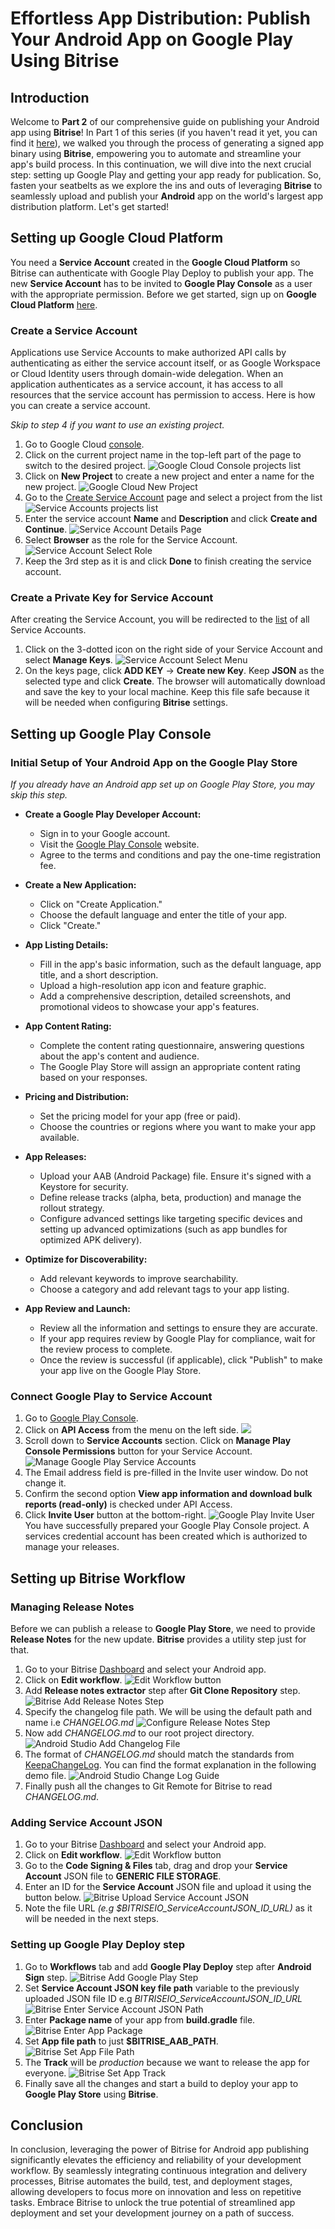 # Effortless App Distribution: Publish Your Android App on Google Play Using Bitrise

## Introduction
Welcome to **Part 2** of our comprehensive guide on publishing your Android app using **Bitrise**! In Part 1 of this series (if you haven't read it yet, you can find it [here](https://blog.numericaideas.com/accelerate-android-app-delivery-via-bitrise-ci-cd-pipelines)), we walked you through the process of generating a signed app binary using **Bitrise**, empowering you to automate and streamline your app's build process. In this continuation, we will dive into the next crucial step: setting up Google Play and getting your app ready for publication. So, fasten your seatbelts as we explore the ins and outs of leveraging **Bitrise** to seamlessly upload and publish your **Android** app on the world's largest app distribution platform. Let's get started!

## Setting up Google Cloud Platform
You need a **Service Account** created in the **Google Cloud Platform** so Bitrise can authenticate with Google Play Deploy to publish your app. The new **Service Account** has to be invited to **Google Play Console** as a user with the appropriate permission. Before we get started, sign up on **Google Cloud Platform** [here](https://cloud.google.com).
### Create a Service Account
Applications use Service Accounts to make authorized API calls by authenticating as either the service account itself, or as Google Workspace or Cloud Identity users through domain-wide delegation. When an application authenticates as a service account, it has access to all resources that the service account has permission to access. Here is how you can create a service account.

*Skip to step 4 if you want to use an existing project.*
1. Go to Google Cloud [console](https://console.cloud.google.com/).
2. Click on the current project name in the top-left part of the page to switch to the desired project.
![Google Cloud Console projects list](./images/google_cloud_console_projects_view.png)
3. Click on **New Project** to create a new project and enter a name for the new project.
![Google Cloud New Project](./images/google_cloud_new_project.png)
4. Go to the [Create Service Account](https://console.cloud.google.com/projectselector/iam-admin/serviceaccounts) page and select a project from the list
![Service Accounts projects list](./images/service_account_select_project.png)
5. Enter the service account **Name** and **Description** and click **Create and Continue**.
![Service Account Details Page](./images/service_account_details_page.png)
6. Select **Browser** as the role for the Service Account.
![Service Account Select Role](./images/service_account_select_role.png)
7. Keep the 3rd step as it is and click **Done** to finish creating the service account.
### Create a Private Key for Service Account 
After creating the Service Account, you will be redirected to the [list](https://console.cloud.google.com/iam-admin/serviceaccounts) of all Service Accounts.

1. Click on the 3-dotted icon on the right side of your Service Account and select **Manage Keys**.
![Service Account Select Menu](./images/service_account_click_menu.png)
2. On the keys page, click **ADD KEY** -> **Create new Key**. Keep **JSON** as the selected type and click **Create**. The browser will automatically download and save the key to your local machine. 
Keep this file safe because it will be needed when configuring **Bitrise** settings.
## Setting up Google Play Console

### Initial Setup of Your Android App on the Google Play Store
*If you already have an Android app set up on Google Play Store, you may skip this step.*

- **Create a Google Play Developer Account:**
  - Sign in to your Google account.
  - Visit the [Google Play Console](https://play.google.com/apps/publish/) website.
  - Agree to the terms and conditions and pay the one-time registration fee.

- **Create a New Application:**
  - Click on "Create Application."
  - Choose the default language and enter the title of your app.
  - Click "Create."

- **App Listing Details:**
  - Fill in the app's basic information, such as the default language, app title, and a short description.
  - Upload a high-resolution app icon and feature graphic.
  - Add a comprehensive description, detailed screenshots, and promotional videos to showcase your app's features.

- **App Content Rating:**
  - Complete the content rating questionnaire, answering questions about the app's content and audience.
  -  The Google Play Store will assign an appropriate content rating based on your responses.

- **Pricing and Distribution:**
  - Set the pricing model for your app (free or paid).
  - Choose the countries or regions where you want to make your app available.

- **App Releases:**
  - Upload your AAB (Android Package) file. Ensure it's signed with a Keystore for security.
  - Define release tracks (alpha, beta, production) and manage the rollout strategy.
  - Configure advanced settings like targeting specific devices and setting up advanced optimizations (such as app bundles for optimized APK delivery).

- **Optimize for Discoverability:**
  - Add relevant keywords to improve searchability.
  - Choose a category and add relevant tags to your app listing.

- **App Review and Launch:**
  - Review all the information and settings to ensure they are accurate.
  - If your app requires review by Google Play for compliance, wait for the review process to complete.
  - Once the review is successful (if applicable), click "Publish" to make your app live on the Google Play Store.


### Connect Google Play to Service Account

1. Go to [Google Play Console](https://play.google.com/console).
2. Click on **API Access** from the menu on the left side.
![](./images/google_play_console_api_access_button.png)
3. Scroll down to **Service Accounts** section. Click on **Manage Play Console Permissions** button for your Service Account.
![Manage Google Play Service Accounts](./images/google_play_manage_service_account.png)
4. The Email address field is pre-filled in the Invite user window. Do not change it.
5. Confirm the second option **View app information and download bulk reports (read-only)** is checked under API Access.
6. Click **Invite User** button at the bottom-right.
![Google Play Invite User](./images/google_play_invite_service_account_user.png)
You have successfully prepared your Google Play Console project. A services credential account has been created which is authorized to manage your releases.


## Setting up Bitrise Workflow

### Managing Release Notes
Before we can publish a release to **Google Play Store**, we need to provide **Release Notes** for the new update. **Bitrise** provides a utility step just for that. 
1. Go to your Bitrise [Dashboard](https://app.bitrise.io/dashboard) and select your Android app.
2. Click on **Edit workflow**. 
![Edit Workflow button](./images/bitrise_edit_workflow.png) 
3. Add **Release notes extractor** step after **Git Clone Repository** step. 
![Bitrise Add Release Notes Step](./images/bitrise_release_notes_step.png)
4. Specify the changelog file path. We will be using the default path and name i.e *CHANGELOG.md*
![Configure Release Notes Step](./images/bitrise_configure_release_notes_extractor.png)
5. Now add *CHANGELOG.md* to our root project directory.
![Android Studio Add Changelog File](./images/android_studio_Add_changelog_file.png)
6. The format of *CHANGELOG.md* should match the standards from [KeepaChangeLog](keepachangelog.com). You can find the format explanation in the following demo file.
![Android Studio Change Log Guide](./images/android_studio_change_log_guide.png)
7. Finally push all the changes to Git Remote for Bitrise to read *CHANGELOG.md*.
### Adding Service Account JSON
1. Go to your Bitrise [Dashboard](https://app.bitrise.io/dashboard) and select your Android app.
2. Click on **Edit workflow**. 
![Edit Workflow button](./images/bitrise_edit_workflow.png) 
3. Go to the **Code Signing & Files** tab, drag and drop your **Service Account** JSON file to **GENERIC FILE STORAGE**.
4. Enter an ID for the **Service Account** JSON file and upload it using the button below.
![Bitrise Upload Service Account JSON](./images/bitrise_upload_json.png)
5. Note the file URL *(e.g $BITRISEIO_ServiceAccountJSON_ID_URL)* as it will be needed in the next steps.
### Setting up Google Play Deploy step
1. Go to **Workflows** tab and add **Google Play Deploy** step after **Android Sign** step.
![Bitrise Add Google Play Step](./images/bitrise_add_google_play_step.png)
2. Set **Service Account JSON key file path** variable to the previously uploaded JSON file ID e.g *BITRISEIO_ServiceAccountJSON_ID_URL*
![Bitrise Enter Service Account JSON Path](./images/bitrise_enter_service_account_json.png)
3. Enter **Package name** of your app from **build.gradle** file.
![Bitrise Enter App Package](./images/bitrise_enter_package_name.png)
4. Set **App file path** to just **$BITRISE_AAB_PATH**.
![Bitrise Set App File Path](./images/bitrise_set_app_file_path.png)
5. The **Track** will be *production* because we want to release the app for everyone.
![Bitrise Set App Track](./images/bitrise_set_app_track.png)
6. Finally save all the changes and start a build to deploy your app to **Google Play Store** using **Bitrise**.
## Conclusion
In conclusion, leveraging the power of Bitrise for Android app publishing significantly elevates the efficiency and reliability of your development workflow. By seamlessly integrating continuous integration and delivery processes, Bitrise automates the build, test, and deployment stages, allowing developers to focus more on innovation and less on repetitive tasks. Embrace Bitrise to unlock the true potential of streamlined app deployment and set your development journey on a path of success.
